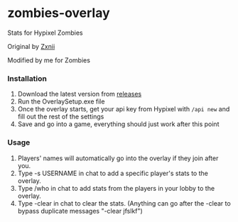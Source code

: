 # zombies-overlay
Stats for Hypixel Zombies

Original by [Zxnii](https://github.com/Zxnii/duels-overlay)

Modified by me for Zombies

### Installation
1. Download the latest version from [releases](https://github.com/Squidable/Bridge-Duels-Overlay/releases)
2. Run the OverlaySetup.exe file
3. Once the overlay starts, get your api key from Hypixel with `/api new` and fill out the rest of the settings
4. Save and go into a game, everything should just work after this point

### Usage
1. Players' names will automatically go into the overlay if they join after you.
2. Type -s USERNAME in chat to add a specific player's stats to the overlay.
3. Type /who in chat to add stats from the players in your lobby to the overlay.
4. Type -clear in chat to clear the stats. (Anything can go after the -clear to bypass duplicate messages "-clear jfslkf")
